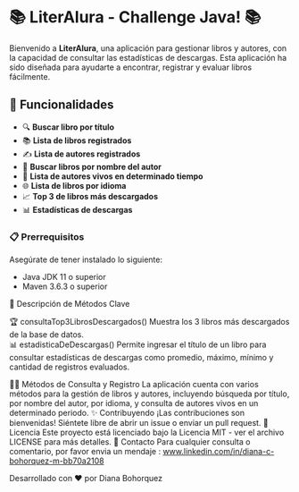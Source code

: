 # 📚 LiterAlura - Challenge Java! 📚
Bienvenido a **LiterAlura**, una aplicación para gestionar libros y autores, con la capacidad de consultar las estadísticas de descargas. Esta aplicación ha sido diseñada para ayudarte a encontrar, registrar y evaluar libros fácilmente.

## 📖 Funcionalidades
- 🔍 **Buscar libro por título**
- 📚 **Lista de libros registrados**
-  ✍️ **Lista de autores registrados**
-  📝 **Buscar libros por nombre del autor**
-  🧓 **Lista de autores vivos en determinado tiempo**
-  🌐 **Lista de libros por idioma**
-  📈 **Top 3 de libros más descargados**
-  📊 **Estadísticas de descargas**
### 📋 Prerrequisitos
Asegúrate de tener instalado lo siguiente: 
- Java JDK 11 o superior
- Maven 3.6.3 o superior

📜 Descripción de Métodos Clave
  
🏆 consultaTop3LibrosDescargados()
Muestra los 3 libros más descargados de la base de datos.   
  📊 estadisticaDeDescargas()
Permite ingresar el título de un libro para consultar estadísticas de descargas como promedio, máximo, mínimo y cantidad de registros evaluados.

🧑‍💻 Métodos de Consulta y Registro
La aplicación cuenta con varios métodos para la gestión de libros y autores, incluyendo búsqueda por título, por nombre del autor, por idioma, y consulta de autores vivos en un determinado periodo.
✨ Contribuyendo
¡Las contribuciones son bienvenidas! Siéntete libre de abrir un issue o enviar un pull request.
📄 Licencia
Este proyecto está licenciado bajo la Licencia MIT - ver el archivo LICENSE para más detalles.
💬 Contacto
Para cualquier consulta o comentario, por favor envia un mendaje  : www.linkedin.com/in/diana-c-bohorquez-m-bb70a2108

Desarrollado con ❤️ por Diana Bohorquez
